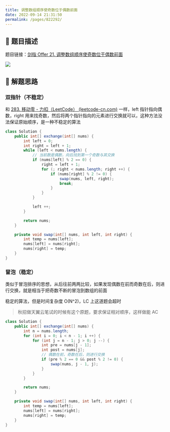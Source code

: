 ```yaml
---
title: 调整数组顺序使奇数位于偶数前面
date: 2022-09-14 21:31:50
permalink: /pages/822292/
---
```

## 📃 题目描述

题目链接：[剑指 Offer 21. 调整数组顺序使奇数位于偶数前面](https://leetcode.cn/problems/diao-zheng-shu-zu-shun-xu-shi-qi-shu-wei-yu-ou-shu-qian-mian-lcof/)

![](https://cs-wiki.oss-cn-shanghai.aliyuncs.com/img/image-20220914213211098.png)

## 🔔 解题思路

### 双指针（不稳定）

和 [283. 移动零 - 力扣（LeetCode） (leetcode-cn.com)](https://leetcode-cn.com/problems/move-zeroes/) 一样，left 指针指向偶数，right 用来找奇数，然后将两个指针指向的元素进行交换就可以，这种方法没法保证原始顺序，是一种不稳定的算法


```java
class Solution {
    public int[] exchange(int[] nums) {
        int left = 0;
        int right = left + 1;
        while (left < nums.length) {
            // 当前数是偶数，向后找到第一个奇数与其交换
            if (nums[left] % 2 == 0) {
                right = left + 1;
                for (; right < nums.length; right ++) {
                    if (nums[right] % 2 != 0) {
                        swap(nums, left, right);
                        break;
                    }
                }
            }

            left ++;
        }

        return nums;
    }

    private void swap(int[] nums, int left, int right) {
        int temp = nums[left];
        nums[left] = nums[right];
        nums[right] = temp;
    }
}
```

### 冒泡（稳定）

类似于冒泡排序的思想，从后往前两两比较，如果发现偶数在前而奇数在后，则进行交换，就是相当于把奇数不断的冒泡到数组的前面

稳定的算法，但是时间复杂度 O(N^2)，LC 上这道题会超时

> 秋招做天翼云笔试的时候有这个原题，要求保证相对顺序，这样做能 AC

```java
class Solution {
    public int[] exchange(int[] nums) {
        int n = nums.length;
        for (int i = 0; i < n - 1; i ++) {
            for (int j = n - 1; j > 0; j --) {
                int pre = nums[j - 1];
                int post = nums[j];
                // 偶数在前，奇数在后，则进行交换
                if (pre % 2 == 0 && post % 2 != 0) {
                    swap(nums, j - 1, j);
                }
            }
        }

        return nums;
    }

    private void swap(int[] nums, int left, int right) {
        int temp = nums[left];
        nums[left] = nums[right];
        nums[right] = temp;
    }
}
```

